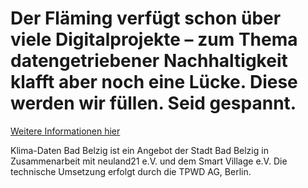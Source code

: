 # Der Fläming verfügt schon über viele Digitalprojekte – zum Thema datengetriebener Nachhaltigkeit klafft aber noch eine Lücke. Diese werden wir füllen. Seid gespannt.

[Weitere Informationen hier](https://github.com/Klima-Dashboard/data-tools/wiki)



Klima-Daten Bad Belzig ist ein Angebot der Stadt Bad Belzig in Zusammenarbeit mit neuland21 e.V. und dem Smart Village e.V. 
Die technische Umsetzung erfolgt durch die TPWD AG, Berlin. 
